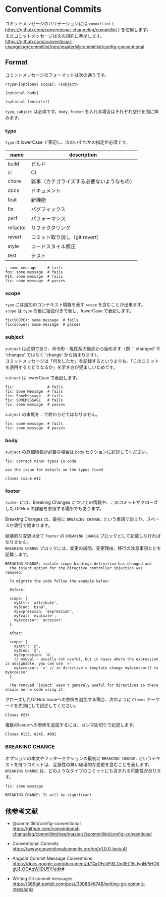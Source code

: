 # Conventional Commits
コミットメッセージのバリデーションには `commitlint` ( https://github.com/conventional-changelog/commitlint ) を使用します。  
またコミットメッセージは次の規約に準拠します。  
https://github.com/conventional-changelog/commitlint/tree/master/@commitlint/config-conventional


## Format
コミットメッセージのフォーマットは次の通りです。

```
<type>[optional scope]: <subject>

[optional body]

[optional footer(s)]
```

`type`, `subject` は必須です。`body`, `footer` を入れる場合はそれぞれ空行を間に挿みます。


### type
`type` は lowerCase で表記し、次のいずれかの指定が必須です。

| name | description |
| --- | ---|
| build | ビルド |
| ci | CI |
| chore | 雑事（カテゴライズする必要ないようなもの） |
| docs | ドキュメント |
| feat | 新機能 |
| fix | バグフィックス |
| perf | パフォーマンス |
| refactor | リファクタリング |
| revert | コミット取り消し（git revert） |
| style | コードスタイル修正 |
| test | テスト |

```
: some message     # fails
foo: some message  # fails
FIX: some message  # fails
fix: some message  # passes
```

### scope
`type` には追加のコンテキスト情報を表す `scope` を含むことが出来ます。  
`scope` は `type` の後に括弧付きで表し、lowerCase で表記します。

```
fix(SCOPE): some message  # fails
fix(scope): some message  # passes
```

### subject
`subject` は必須であり、命令形・現在系の動詞から始めます（例：'changed' や 'changes' ではなく 'change' から始まります）。  
コミットメッセージは「何をしたか」を記録するというよりも、「このコミットを適用するとどうなるか」を示す方が望ましいためです。

`subject` は lowerCase で表記します。

```
fix:               # fails
fix: Some Message  # fails
fix: SomeMessage   # fails
fix: SOMEMESSAGE   # fails
fix: some message  # passes
```

`subject` の末尾を `.` で終わらせてはなりません。

```
fix: some message. # fails
fix: some message  # passes
```

### body
`subject` の詳細情報が必要な場合は `body` セクションに記述してください。

```
fix: correct minor typos in code

see the issue for details on the typos fixed

closes issue #12
```

### footer
`footer` には、Breaking Changes についての情報や、このコミットがクローズした GitHub の課題を参照する場所でもあります。

Breaking Changes は、最初に `BREAKING CHANGE:` という単語で始まり、スペースか改行で始まります。

破壊的な変更は全て `footer` の `BREAKING CHANGE` ブロックとして記載しなければなりません。  
`BREAKING CHANGE` ブロックには、変更の説明、変更理由、移行の注意事項などを記載します。

```
BREAKING CHANGE: isolate scope bindings definition has changed and
  the inject option for the directive controller injection was removed.
  
  To migrate the code follow the example below:
  
  Before:
  
  scope: {
    myAttr: 'attribute',
    myBind: 'bind',
    myExpression: 'expression',
    myEval: 'evaluate',
    myAccessor: 'accessor'
  }
  
  After:
  
  scope: {
    myAttr: '@',
    myBind: '@',
    myExpression: '&',
    // myEval - usually not useful, but in cases where the expression is assignable, you can use '='
    myAccessor: '=' // in directive's template change myAccessor() to myAccessor
  }
  
  The removed `inject` wasn't generaly useful for directives so there should be no code using it.
```


クローズしたGitHub Issueへの参照を追加する場合、次のように `Closes` キーワードを先頭にして記述してください。

```
Closes #234
```

複数のIssueへの参照を追加するには、カンマ区切りで記述します。

```
Closes #123, #245, #992
```


### BREAKING CHANGE
オプションの本文やフッターセクションの最初に `BREAKING CHANGE:` というテキストを持つコミットは、互換性の無い破壊的な変更を含むことを表します。  
`BREAKING CHANGE` は、どのようなタイプのコミットにも含まれる可能性があります。

```
fix: some message

BREAKING CHANGE: It will be significant
```

## 他参考文献
- @commitlint/config-conventional  
  https://github.com/conventional-changelog/commitlint/tree/master/@commitlint/config-conventional

- Conventional Commits  
  https://www.conventionalcommits.org/en/v1.0.0-beta.4/

- Angular Commit Message Conventions  
  https://docs.google.com/document/d/1QrDFcIiPjSLDn3EL15IJygNPiHORgU1_OOAqWjiDU5Y/edit#

- Writing Git commit messages  
  https://365git.tumblr.com/post/3308646748/writing-git-commit-messages